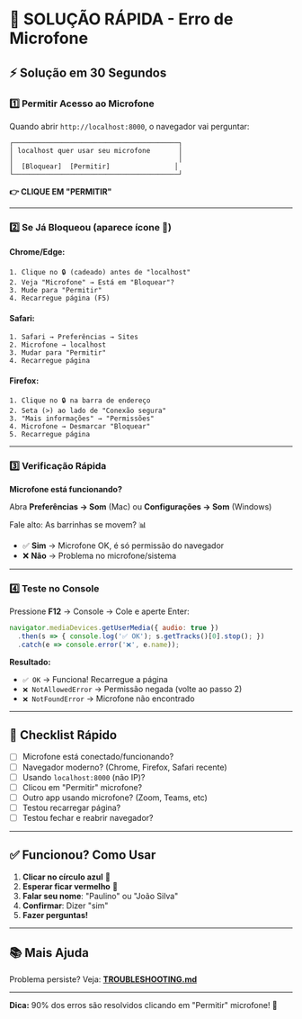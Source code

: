 # 🎤 SOLUÇÃO RÁPIDA - Erro de Microfone

## ⚡ Solução em 30 Segundos

### 1️⃣ Permitir Acesso ao Microfone

Quando abrir `http://localhost:8000`, o navegador vai perguntar:

```
┌─────────────────────────────────────────┐
│ localhost quer usar seu microfone       │
│                                         │
│  [Bloquear]  [Permitir]                │
└─────────────────────────────────────────┘
```

**👉 CLIQUE EM "PERMITIR"**

---

### 2️⃣ Se Já Bloqueou (aparece ícone 🚫)

#### Chrome/Edge:
```
1. Clique no 🔒 (cadeado) antes de "localhost"
2. Veja "Microfone" → Está em "Bloquear"?
3. Mude para "Permitir"
4. Recarregue página (F5)
```

#### Safari:
```
1. Safari → Preferências → Sites
2. Microfone → localhost
3. Mudar para "Permitir"
4. Recarregue página
```

#### Firefox:
```
1. Clique no 🔒 na barra de endereço
2. Seta (>) ao lado de "Conexão segura"
3. "Mais informações" → "Permissões"
4. Microfone → Desmarcar "Bloquear"
5. Recarregue página
```

---

### 3️⃣ Verificação Rápida

**Microfone está funcionando?**

Abra **Preferências → Som** (Mac) ou **Configurações → Som** (Windows)

Fale alto: As barrinhas se movem? 📊

- ✅ **Sim** → Microfone OK, é só permissão do navegador
- ❌ **Não** → Problema no microfone/sistema

---

### 4️⃣ Teste no Console

Pressione **F12** → Console → Cole e aperte Enter:

```javascript
navigator.mediaDevices.getUserMedia({ audio: true })
  .then(s => { console.log('✅ OK'); s.getTracks()[0].stop(); })
  .catch(e => console.error('❌', e.name));
```

**Resultado:**
- `✅ OK` → Funciona! Recarregue a página
- `❌ NotAllowedError` → Permissão negada (volte ao passo 2)
- `❌ NotFoundError` → Microfone não encontrado

---

## 🚨 Checklist Rápido

- [ ] Microfone está conectado/funcionando?
- [ ] Navegador moderno? (Chrome, Firefox, Safari recente)
- [ ] Usando `localhost:8000` (não IP)?
- [ ] Clicou em "Permitir" microfone?
- [ ] Outro app usando microfone? (Zoom, Teams, etc)
- [ ] Testou recarregar página?
- [ ] Testou fechar e reabrir navegador?

---

## ✅ Funcionou? Como Usar

1. **Clicar no círculo azul** 🔵
2. **Esperar ficar vermelho** 🔴
3. **Falar seu nome**: "Paulino" ou "João Silva"
4. **Confirmar**: Dizer "sim"
5. **Fazer perguntas!**

---

## 📚 Mais Ajuda

Problema persiste? Veja: **[TROUBLESHOOTING.md](TROUBLESHOOTING.md)**

---

**Dica:** 90% dos erros são resolvidos clicando em "Permitir" microfone! 🎯
